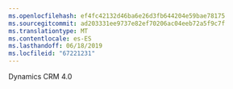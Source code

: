 ```yaml
---
ms.openlocfilehash: ef4fc42132d46ba6e26d3fb644204e59bae78175
ms.sourcegitcommit: ad203331ee9737e82ef70206ac04eeb72a5f9c7f
ms.translationtype: MT
ms.contentlocale: es-ES
ms.lasthandoff: 06/18/2019
ms.locfileid: "67221231"
---
```

Dynamics CRM 4.0
